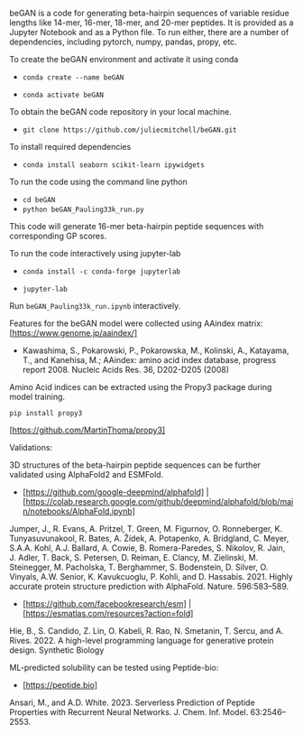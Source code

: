 beGAN is a code for generating beta-hairpin sequences of variable residue lengths like 14-mer, 16-mer, 18-mer, and 20-mer peptides. 
It is provided as a Jupyter Notebook and as a Python file. 
To run either, there are a number of dependencies, including pytorch, numpy, pandas, propy, etc.

To create the beGAN environment and activate it using conda

* `conda create --name beGAN`


* `conda activate beGAN`

To obtain the beGAN code repository in your local machine.

* `git clone https://github.com/juliecmitchell/beGAN.git`


To install required dependencies

* `conda install seaborn scikit-learn ipywidgets`


To run the code using the command line python

* `cd beGAN`
* `python beGAN_Pauling33k_run.py`

This code will generate 16-mer beta-hairpin peptide sequences with corresponding GP scores.

To run the code interactively using jupyter-lab

* `conda install -c conda-forge jupyterlab`



* `jupyter-lab`

Run `beGAN_Pauling33k_run.ipynb` interactively.

Features for the beGAN model were collected using AAindex matrix:
[https://www.genome.jp/aaindex/]
* Kawashima, S., Pokarowski, P., Pokarowska, M., Kolinski, A., Katayama, T., and Kanehisa, M.; AAindex: amino acid index database, progress report 2008. Nucleic Acids Res. 36, D202-D205 (2008)

Amino Acid indices can be extracted using the Propy3 package during model training.

`pip install propy3`

[https://github.com/MartinThoma/propy3]

Validations:

3D structures of the beta-hairpin peptide sequences can be further validated using AlphaFold2 and ESMFold. 
* [https://github.com/google-deepmind/alphafold] | [https://colab.research.google.com/github/deepmind/alphafold/blob/main/notebooks/AlphaFold.ipynb]

Jumper, J., R. Evans, A. Pritzel, T. Green, M. Figurnov, O. Ronneberger, K. Tunyasuvunakool, R. Bates, A. Žídek, A. Potapenko, A. Bridgland, C. Meyer, S.A.A. Kohl, A.J. Ballard, A. Cowie, B. Romera-Paredes, S. Nikolov, R. Jain, J. Adler, T. Back, S. Petersen, D. Reiman, E. Clancy, M. Zielinski, M. Steinegger, M. Pacholska, T. Berghammer, S. Bodenstein, D. Silver, O. Vinyals, A.W. Senior, K. Kavukcuoglu, P. Kohli, and D. Hassabis. 2021. Highly accurate protein structure prediction with AlphaFold. Nature. 596:583–589.

* [https://github.com/facebookresearch/esm] | [https://esmatlas.com/resources?action=fold]

Hie, B., S. Candido, Z. Lin, O. Kabeli, R. Rao, N. Smetanin, T. Sercu, and A. Rives. 2022. A high-level programming language for generative protein design. Synthetic Biology

ML-predicted solubility can be tested using Peptide-bio:

* [https://peptide.bio]
  
Ansari, M., and A.D. White. 2023. Serverless Prediction of Peptide Properties with Recurrent Neural Networks. J. Chem. Inf. Model. 63:2546–2553.
